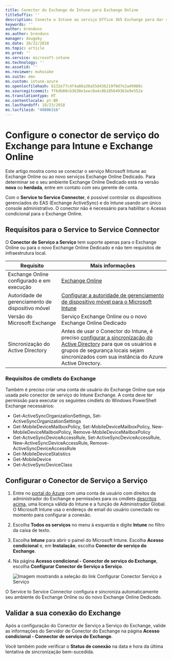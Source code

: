 ```yaml
---
title: Conector do Exchange do Intune para Exchange Online
titleSuffix: ''
description: Conecte o Intune ao serviço Office 365 Exchange para dar suporte ao MDM (gerenciamento de dispositivo móvel) do Exchange ActiveSync.
keywords: ''
author: brenduns
ms.author: brenduns
manager: dougeby
ms.date: 10/22/2018
ms.topic: article
ms.prod: ''
ms.service: microsoft-intune
ms.technology: ''
ms.assetid: ''
ms.reviewer: muhosabe
ms.suite: ems
ms.custom: intune-azure
ms.openlocfilehash: 6132e77c4f4a86a30a55d436219f0d7e2a49980c
ms.sourcegitcommit: ff6db80cb3638e1eec0a4c8b185649363e9e552e
ms.translationtype: HT
ms.contentlocale: pt-BR
ms.lasthandoff: 10/23/2018
ms.locfileid: "49806316"
---
```

# <a name="configure-the-exchange-service-connector-for-intune-and-exchange-online"></a>Configure o conector de serviço do Exchange para Intune e Exchange Online
Este artigo mostra como se conectar o serviço Microsoft Intune ao Exchange Online ou ao novo serviços Exchange Online Dedicado. Para determinar se o seu ambiente Exchange Online Dedicado está na versão **nova** ou **herdada**, entre em contato com seu gerente de conta.

Com o **Service to Service Connector**, é possível controlar os dispositivos gerenciados do EAS (Exchange ActiveSync) e do Intune usando um único console administrativo.  O conector não é necessário para habilitar o Acesso condicional para o Exchange Online.

## <a name="service-to-service-connector-requirements"></a>Requisitos para o Service to Service Connector
O **Conector de Serviço a Serviço** tem suporte apenas para o Exchange Online ou para o novo Exchange Online Dedicado e não tem requisitos de infraestrutura local. 


|              Requisito               |                                                                                                            Mais informações                                                                                                            |
|----------------------------------------|----------------------------------------------------------------------------------------------------------------------------------------------------------------------------------------------------------------------------------------|
| Exchange Online configurado e em execução |                                                                                 [Exchange Online](https://technet.microsoft.com/library/jj200580.aspx)                                                                                 |
|   Autoridade de gerenciamento de dispositivo móvel   |                                                       [Configurar a autoridade de gerenciamento de dispositivo móvel para o Microsoft Intune](mdm-authority-set.md)                                                       |
|       Versão do Microsoft Exchange       |                                                                                      Serviço Exchange Online ou o novo Exchange Online Dedicado                                                                                      |
|    Sincronização do Active Directory    | Antes de usar o Conector do Intune, é preciso [configurar a sincronização do Active Directory](/intune/users-add) para que os usuários e grupos de segurança locais sejam sincronizados com sua instância do Azure Active Directory. |

### <a name="exchange-cmdlet-requirements"></a>Requisitos de cmdlets do Exchange

Também é preciso criar uma conta de usuário do Exchange Online que seja usada pelo conector de serviço do Intune Exchange. A conta deve ter permissão para executar os seguintes cmdlets do Windows PowerShell Exchange necessários:

 - Get-ActiveSyncOrganizationSettings, Set-ActiveSyncOrganizationSettings
 - Get-MobileDeviceMailboxPolicy, Set-MobileDeviceMailboxPolicy, New-MobileDeviceMailboxPolicy, Remove-MobileDeviceMailboxPolicy
 - Get-ActiveSyncDeviceAccessRule, Set-ActiveSyncDeviceAccessRule, New-ActiveSyncDeviceAccessRule, Remove-ActiveSyncDeviceAccessRule
 - Get-MobileDeviceStatistics
 - Get-MobileDevice
 - Get-ActiveSyncDeviceClass

## <a name="set-up-the-service-to-service-connector"></a>Configurar o Conector de Serviço a Serviço

1. Entre no [portal do Azure](http://portal.azure.com) com uma conta de usuário com direitos de administrador do Exchange e permissões para os cmdlets [descritos acima](#exchange-cmdlet-requirements), uma licença válida do Intune e a função de Administrador Global. O Microsoft Intune usa o endereço de email do usuário conectado no momento para configurar a conexão.

2. Escolha **Todos os serviços** no menu à esquerda e digite **Intune** no filtro da caixa de texto.

3. Escolha **Intune** para abrir o painel do Microsoft Intune. Escolha **Acesso condicional** e, em **Instalação**, escolha **Conector de serviço do Exchange**.

4.  Na página **Acesso condicional - Conector de serviço do Exchange**, escolha **Configurar Conector de Serviço a Serviço**. 
   
     ![Imagem mostrando a seleção do link Configurar Conector Serviço a Serviço](media/exchange_service_connector.png)

O Service to Service Connector configura e sincroniza automaticamente seu ambiente do Exchange Online ou do novo Exchange Online Dedicado.

## <a name="validate-your-exchange-connection"></a>Validar a sua conexão do Exchange

Após a configuração do Conector de Serviço a Serviço do Exchange, valide as informações do Servidor de Conector do Exchange na página **Acesso condicional - Connector de serviço do Exchange**.

Você também pode verificar o **Status de conexão** na data e hora da última tentativa de sincronização bem-sucedida.

 